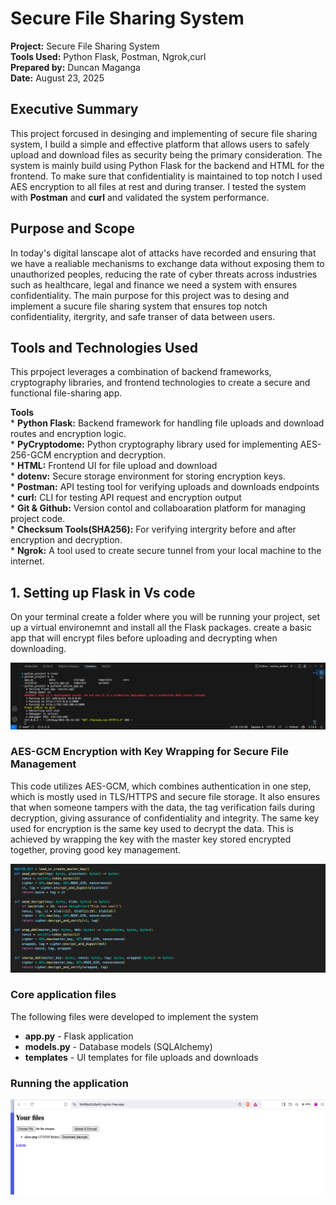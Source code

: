 # Secure File Sharing System  


**Project:** Secure File Sharing System  
**Tools Used:** Python Flask, Postman, Ngrok,curl  
**Prepared by:** Duncan Maganga  
**Date:** August 23, 2025    


## Executive Summary
This project forcused in desinging and implementing of secure file sharing system, I build a simple and effective platform that allows users to safely upload and download files as security being the primary consideration.
The system is mainly build using Python Flask for the backend and HTML for the frontend. To make sure that confidentiality is maintained to top notch I used AES encryption to all files at rest and during transer. I tested the system with **Postman** and **curl** and validated the system  performance.

## Purpose and Scope  

In today's digital lanscape alot of attacks have recorded and ensuring that we have a realiable mechanisms to exchange data without exposing them to unauthorized peoples, reducing the rate of cyber threats across industries such as healthcare, legal and finance we need a system with ensures confidentiality. The main purpose for this project was to desing and implement a sucure file sharing system that ensures top notch confidentiality, itergrity, and safe transer of data between users. 

## Tools and Technologies Used  

This prpoject leverages a combination of backend frameworks, cryptography libraries, and frontend technologies to create a secure and functional file-sharing app.  

**Tools**  
     * **Python Flask:** Backend framework for handling file uploads and download routes and encryption logic.  
     * **PyCryptodome:** Python cryptography library used for implementing AES-256-GCM encryption and decryption.  
     * **HTML:** Frontend UI for file upload and download  
     * **dotenv:** Secure storage environment for storing encryption keys.  
     * **Postman:** API testing tool for verifying uploads and downloads endpoints  
     * **curl:** CLI for testing API request and encryption output  
     * **Git & Github:** Version contol and collaboaration platform for managing project code.  
     * **Checksum Tools(SHA256):** For verifying intergrity before and after encryption and decryption.  
     * **Ngrok:** A tool used to create secure tunnel from your local machine to the internet.  
     

## 1. Setting up Flask in Vs code

On your terminal create a folder where you will be running your project, set up a virtual environemnt and install all the Flask packages. 
create a basic app that will encrypt files before uploading and decrypting when downloading. 

![screenshot](images/run.png)

### AES-GCM Encryption with Key Wrapping for Secure File Management
This code utilizes AES-GCM, which combines authentication in one step, which is mostly used in TLS/HTTPS and secure file storage. It also ensures that when someone tampers with the data, the tag verification fails during decryption, giving assurance of confidentiality and integrity. The same key used for encryption is the same key used to decrypt the data. This is achieved by wrapping the key with the master key stored encrypted together, proving good key management. 

![sreenshot](images/encryption.png)

### Core application files   
The following files were developed to implement the system    
- **app.py** - Flask application  
- **models.py** - Database models (SQLAlchemy)  
- **templates** - UI templates for file uploads and downloads  

### Running the application  

![sreeenshot](images/ui.png)


